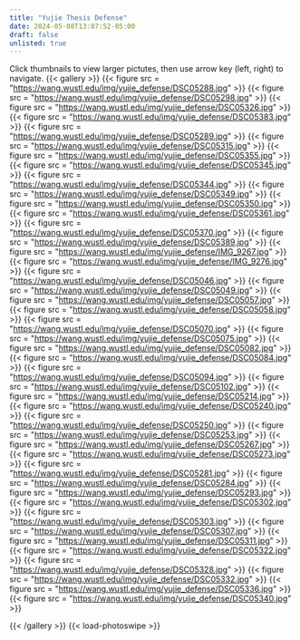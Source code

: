 ```yaml
---
title: "Yujie Thesis Defense"
date: 2024-05-08T13:07:52-05:00
draft: false
unlisted: true
---
```

Click thumbnails to view larger pictutes, then use arrow key (left, right) to navigate.
{{< gallery >}}
{{< figure src = "https://wang.wustl.edu/img/yujie_defense/DSC05288.jpg" >}}
{{< figure src = "https://wang.wustl.edu/img/yujie_defense/DSC05298.jpg" >}}
{{< figure src = "https://wang.wustl.edu/img/yujie_defense/DSC05326.jpg" >}}
{{< figure src = "https://wang.wustl.edu/img/yujie_defense/DSC05383.jpg" >}}
{{< figure src = "https://wang.wustl.edu/img/yujie_defense/DSC05289.jpg" >}}
{{< figure src = "https://wang.wustl.edu/img/yujie_defense/DSC05315.jpg" >}}
{{< figure src = "https://wang.wustl.edu/img/yujie_defense/DSC05355.jpg" >}}
{{< figure src = "https://wang.wustl.edu/img/yujie_defense/DSC05345.jpg" >}}
{{< figure src = "https://wang.wustl.edu/img/yujie_defense/DSC05344.jpg" >}}
{{< figure src = "https://wang.wustl.edu/img/yujie_defense/DSC05349.jpg" >}}
{{< figure src = "https://wang.wustl.edu/img/yujie_defense/DSC05350.jpg" >}}
{{< figure src = "https://wang.wustl.edu/img/yujie_defense/DSC05361.jpg" >}}
{{< figure src = "https://wang.wustl.edu/img/yujie_defense/DSC05370.jpg" >}}
{{< figure src = "https://wang.wustl.edu/img/yujie_defense/DSC05389.jpg" >}}
{{< figure src = "https://wang.wustl.edu/img/yujie_defense/IMG_9267.jpg" >}}
{{< figure src = "https://wang.wustl.edu/img/yujie_defense/IMG_9276.jpg" >}}
{{< figure src = "https://wang.wustl.edu/img/yujie_defense/DSC05046.jpg" >}}
{{< figure src = "https://wang.wustl.edu/img/yujie_defense/DSC05049.jpg" >}}
{{< figure src = "https://wang.wustl.edu/img/yujie_defense/DSC05057.jpg" >}}
{{< figure src = "https://wang.wustl.edu/img/yujie_defense/DSC05058.jpg" >}}
{{< figure src = "https://wang.wustl.edu/img/yujie_defense/DSC05070.jpg" >}}
{{< figure src = "https://wang.wustl.edu/img/yujie_defense/DSC05075.jpg" >}}
{{< figure src = "https://wang.wustl.edu/img/yujie_defense/DSC05082.jpg" >}}
{{< figure src = "https://wang.wustl.edu/img/yujie_defense/DSC05084.jpg" >}}
{{< figure src = "https://wang.wustl.edu/img/yujie_defense/DSC05094.jpg" >}}
{{< figure src = "https://wang.wustl.edu/img/yujie_defense/DSC05102.jpg" >}}
{{< figure src = "https://wang.wustl.edu/img/yujie_defense/DSC05214.jpg" >}}
{{< figure src = "https://wang.wustl.edu/img/yujie_defense/DSC05240.jpg" >}}
{{< figure src = "https://wang.wustl.edu/img/yujie_defense/DSC05250.jpg" >}}
{{< figure src = "https://wang.wustl.edu/img/yujie_defense/DSC05253.jpg" >}}
{{< figure src = "https://wang.wustl.edu/img/yujie_defense/DSC05267.jpg" >}}
{{< figure src = "https://wang.wustl.edu/img/yujie_defense/DSC05273.jpg" >}}
{{< figure src = "https://wang.wustl.edu/img/yujie_defense/DSC05281.jpg" >}}
{{< figure src = "https://wang.wustl.edu/img/yujie_defense/DSC05284.jpg" >}}
{{< figure src = "https://wang.wustl.edu/img/yujie_defense/DSC05293.jpg" >}}
{{< figure src = "https://wang.wustl.edu/img/yujie_defense/DSC05302.jpg" >}}
{{< figure src = "https://wang.wustl.edu/img/yujie_defense/DSC05303.jpg" >}}
{{< figure src = "https://wang.wustl.edu/img/yujie_defense/DSC05307.jpg" >}}
{{< figure src = "https://wang.wustl.edu/img/yujie_defense/DSC05311.jpg" >}}
{{< figure src = "https://wang.wustl.edu/img/yujie_defense/DSC05322.jpg" >}}
{{< figure src = "https://wang.wustl.edu/img/yujie_defense/DSC05328.jpg" >}}
{{< figure src = "https://wang.wustl.edu/img/yujie_defense/DSC05332.jpg" >}}
{{< figure src = "https://wang.wustl.edu/img/yujie_defense/DSC05336.jpg" >}}
{{< figure src = "https://wang.wustl.edu/img/yujie_defense/DSC05340.jpg" >}}

{{< /gallery >}}
{{< load-photoswipe >}}